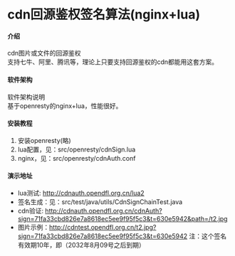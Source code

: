 # cdn回源鉴权签名算法(nginx+lua)

#### 介绍
cdn图片或文件的回源鉴权  
支持七牛、阿里、腾讯等，理论上只要支持回源鉴权的cdn都能用这套方案。


#### 软件架构
软件架构说明  
基于openresty的nginx+lua，性能很好。  



#### 安装教程

1. 安装openresty(略)
2. lua配置，见：src/openresty/cdnSign.lua
3. nginx，见：src/openresty/cdnAuth.conf

#### 演示地址

* lua测试: http://cdnauth.opendfl.org.cn/lua2
* 签名生成：见：src/test/java/utils/CdnSignChainTest.java
* cdn验证: http://cdnauth.opendfl.org.cn/cdnAuth?sign=71fa33cbd826e7a8618ec5ee9f95f5c3&t=630e5942&path=/t2.jpg  
* 图片示例：http://cdntest.opendfl.org.cn/t2.jpg?sign=71fa33cbd826e7a8618ec5ee9f95f5c3&t=630e5942
注：这个签名有效期10年，即（2032年8月09号之后到期）
